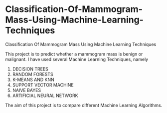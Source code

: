 # Classification-Of-Mammogram-Mass-Using-Machine-Learning-Techniques
Classification Of Mammogram Mass Using Machine Learning Techniques


This project is to predict whether a mammogram mass is benign or malignant.
I have used several Machine Learning Techniques, namely

  1. DECISION TREES
  2. RANDOM FORESTS
  3. K-MEANS AND KNN
  4. SUPPORT VECTOR MACHINE
  5. NAIVE BAYES
  6. ARTIFICIAL NEURAL NETWORK

The aim of this project is to compare different Machine Learning Algorithms.
